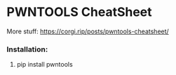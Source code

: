 # PWNTOOLS CheatSheet
More stuff: https://corgi.rip/posts/pwntools-cheatsheet/

### Installation:
1. pip install pwntools